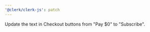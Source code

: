 ```yaml
---
'@clerk/clerk-js': patch
---
```


Update the text in Checkout buttons from "Pay $0" to "Subscribe".
